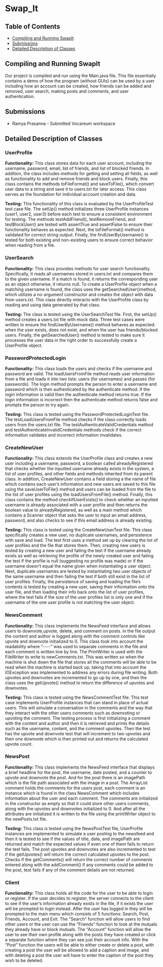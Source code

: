 # Swap_It

## Table of Contents
- [Compiling and Running SwapIt](#compiling-and-running-swapit) 
- [Submissions](#submissions) 
- [Detailed Description of Classes](#detailed-description-of-classes)

## Compiling and Running SwapIt

Our project is compiled and run using the Main.java file.  This file essentially contains a demo of how the program (without GUIs) can be used by a user including how an account can be created, how friends can be added and removed, user search, making posts and comments, and user authentication.

## Submissions

* Ramya Prasanna - Submitted Vocareum workspace

## Detailed Description of Classes

### UserProfile
**Functionality:** This class stores data for each user account, including the username, password, email, list of friends, and list of blocked friends. In addition, the class includes methods for getting and setting all fields, as well as functionality to add and remove friends and block users. Finally, this class contains the methods toFileFormat() and saveToFile(), which convert user data to a string and save it to users.txt for later access. This class serves as the foundation for individual account creation and data.

**Testing:** This functionality of this class is evaluated by the UserProfileTest test case file. The setUp() method initializes three UserProfile instances (user1, user2, user3) before each test to ensure a consistent environment for testing. The methods testAddFriend(), testRemoveFriend, and testBlockUser() are tested with assertTrue and assertFalse to ensure their functionality behaves as expected. Next, the toFileFormat() method is validated for correct string output. Finally, the findUserByUsername() is tested for both existing and non-existing users to ensure correct behavior when reading from a file.

### UserSearch
**Functionality:** This class provides methods for user search functionality. Specifically, it reads all usernames stored in users.txt and compares them to the given username. If a match is found, it returns the corresponding user as an object otherwise, it returns null. To create a UserProfile object when a matching username is found, the class uses the getSearchedUser()method, which utilizes a no-argument constructor and creates the object with data from users.txt. This class directly interacts with the UserProfile class by reading and using data generated by that class.

**Testing:** The class is tested using the UserSearchTest file. First, the setUp() method creates a users.txt file with mock data. Three test cases were written to ensure the findUserByUsername() method behaves as expected: when the user exists, does not exist, and when the user has friends/blocked users. Finally, the getSearchedUser() method is tested to make sure it processes the user data in the right order to successfully create a UserProfile object. 

### PasswordProtectedLogin
**Functionality:** This class loads the users and checks if the username and password are valid. The loadUsersFromFile method reads user information from a file and loads it into two lists: users (for usernames) and passes (for passwords). The login method prompts the person to enter a username and password which is then authenticated by the authenticate method. If the login information is valid then the authenticate method returns true. If the login information is incorrect then the authenticate method returns false and prompts the person to try again.

**Testing:** This class is tested using the PasswordProtectedLoginTest file. The testLoadUsersFromFile method checks if the class correctly loads users from the users.txt file. The testAuthenticateValidCredentials method and testAuthenticateInvalidCredentials methods check if the correct information validates and incorrect information invalidates.

### CreateNewUser
**Functionality:** This class extends the UserProfile class and creates a new user including a username, password, a boolean called alreadyRegistered that checks whether the inputted username already exists in the system, a list of user profiles, and other fields and methods inherited from its parent class.  In addition, CreateNewUser contains a field storing a the name of file which contains each user’s information and new users are saved to this file using the saveUserToFile() method and users can be loaded from the file to the list of user profiles using the loadUsersFromFile() method. Finally, this class contains the method checkIfUserExists() to check whether an inputted username is already associated with a user profile and then returns the boolean value to alreadyRegistered, as well as a main method which contains a Scanner object that asks the user to input an email address, password, and also checks to see if this email address is already existing.

**Testing:** This class is tested using the CreateNewUserTest file.  This class specifically creates a new user, no duplicate usernames, and persistence with save and load.  The test first  uses a method set up by clearing the list of user profiles and the file that stores them.  Then, creating new users is tested by creating a new user and failing the test if the username already exists as well as retrieving the profile of the newly created user and failing the test if the profile is null (suggesting no profile was made) or if the username doesn’t equal the name given when instantiating a user object.  Next, duplicate usernames are tested by instantiating two user objects of the same username and then failing the test if both still exist in the list of user profiles.  Finally, the persistence of saving and loading the file’s contents is tested by creating a new user, saving their information onto the user file, and then loading their info back onto the list of user profiles, where the test fails if the size of the user profiles list is only one and if the username of the one user profile is not matching the user object.

### NewsComment
**Functionality:** This class implements the NewsFeed interface and allows users to downvote,upvote, delete, and comment on posts. In the file output the content and author is logged along with the comment controls like upvote and downvote initialized to 0. This class took into account the readability where “----” was used to separate comments in the file and each comment is written line by line. The PrintWriter is used with the FileWriter to write to newComments.txt. This was written so when the machine is shut down the file that stores all the comments will be able to be read when the machine is started back up, taking that into account the IOException was implemented to address any errors during file writing. Both upvotes and downvotes are incremented to go up by one, and then the class uses the getUpvote() method to return the difference of upvotes and downvotes. 

**Testing:** This class is tested using the NewsCommentTest file. This test case implements UserProfile instances that can stand in place of actual users. This will simulate a conversation in the comments and the way that they interact with the other users comments such as downvoting or upvoting the comment. The testing process is first initializing a comment with the content and author and then it is retrieved and prints the details such as the username, content, and the comment upvotes. Then the test has the upvote and downvote test that will increment to two upvotes and then one downvote which is then printed out and returns the calculated upvote count.  

### NewsPost
**Functionality:** This class implements the NewsFeed interface that displays a brief headline for the post, the username, date posted, and a counter to upvote and downvote the post. And for the post there is an imagePath which is the file path associated with the image in a post. The ArrayList<NewsComment> comment holds the comments for the users post, each comment is an instance which is found in the class NewsComment which includes information about the user and each comment. The comments are initialized in the constructor as empty so that it could store other users comments, along with the upvotes and downvotes initialized to 0. And after all the attributes are initialized it is written to the file using the printWriter object to the newPosts.txt file. 

**Testing:** This class is tested using the NewsPostTest file, UserProfile instances are implemented to simulate a user posting to the newsfeed and then it is tested to see if the values of title, date, and imagePath are returned and match the expected values if even one of them fails to return the test fails. The post upvotes and downvotes are also incremented to test if the getUpvotes() will return the correct calculated upvotes to the post. Checks if the getComments() will return the correct number of comments entered along with the addComment() if any comments could be added to the post, test fails if any of the comment details are not returned. 

### Client
**Functionality:** This class holds all the code for the user to be able to login or register. If the user decides to register, the server connects to the client to see if the user’s information already exists in the file, if it exists the user will be prompted to login instead. After the user has logged in they will be prompted to the main menu which consists of 5 functions: Search, Post, Friends, Account, and Exit. The “Search” function will allow users to find other users or the user can use the “Friends” function to look at the mutuals they already have or block mutuals. The “Account” function will allow the user to see their own profile along with the posts they have created or click a separate function where they can see just their account info. With the “Post” function the users will be able to either create or delete a post, with creating a post the user will be allowed to add a caption and image, and with deleting a post the user will have to enter the caption of the post they wish to be deleted. 

